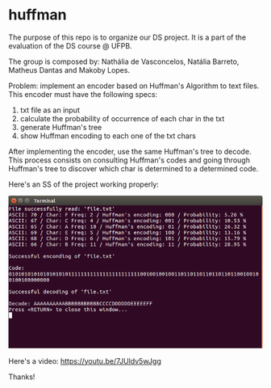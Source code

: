# huffman

The purpose of this repo is to organize our DS project. It is a part of the evaluation of the DS course @ UFPB.

The group is composed by: Nathália de Vasconcelos, Natália Barreto, Matheus Dantas and Makoby Lopes.

Problem: implement an encoder based on Huffman's Algorithm to text files. This encoder must have the following specs:
1. txt file as an input
2. calculate the probability of occurrence of each char in the txt
3. generate Huffman's tree
4. show Huffman encoding to each one of the txt chars

After implementing the encoder, use the same Huffman's tree to decode. This process consists on consulting Huffman's codes and going through Huffman's tree to discover which char is determined to a determined code.

Here's an SS of the project working properly:

![alt text](https://github.com/nathNath/huffman/blob/master/HuffmanExample.png)

Here's a video: https://youtu.be/7JUldv5wJgg

Thanks!
